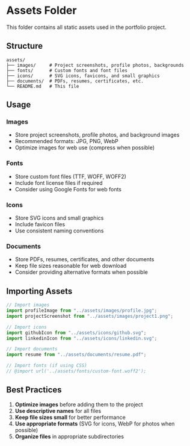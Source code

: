 # Assets Folder

This folder contains all static assets used in the portfolio project.

## Structure

```
assets/
├── images/     # Project screenshots, profile photos, backgrounds
├── fonts/      # Custom fonts and font files
├── icons/      # SVG icons, favicons, and small graphics
├── documents/  # PDFs, resumes, certificates, etc.
└── README.md   # This file
```

## Usage

### Images

- Store project screenshots, profile photos, and background images
- Recommended formats: JPG, PNG, WebP
- Optimize images for web use (compress when possible)

### Fonts

- Store custom font files (TTF, WOFF, WOFF2)
- Include font license files if required
- Consider using Google Fonts for web fonts

### Icons

- Store SVG icons and small graphics
- Include favicon files
- Use consistent naming conventions

### Documents

- Store PDFs, resumes, certificates, and other documents
- Keep file sizes reasonable for web download
- Consider providing alternative formats when possible

## Importing Assets

```javascript
// Import images
import profileImage from "../assets/images/profile.jpg";
import projectScreenshot from "../assets/images/project1.png";

// Import icons
import githubIcon from "../assets/icons/github.svg";
import linkedinIcon from "../assets/icons/linkedin.svg";

// Import documents
import resume from "../assets/documents/resume.pdf";

// Import fonts (if using CSS)
// @import url('../assets/fonts/custom-font.woff2');
```

## Best Practices

1. **Optimize images** before adding them to the project
2. **Use descriptive names** for all files
3. **Keep file sizes small** for better performance
4. **Use appropriate formats** (SVG for icons, WebP for photos when possible)
5. **Organize files** in appropriate subdirectories
